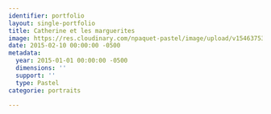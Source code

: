 ```yaml
---
identifier: portfolio
layout: single-portfolio
title: Catherine et les marguerites
image: https://res.cloudinary.com/npaquet-pastel/image/upload/v1546375304/Catherine-et-les-marguerites-pastel-8-X-10-2014.jpg
date: 2015-02-10 00:00:00 -0500
metadata:
  year: 2015-01-01 00:00:00 -0500
  dimensions: ''
  support: ''
  type: Pastel
categorie: portraits

---
```

